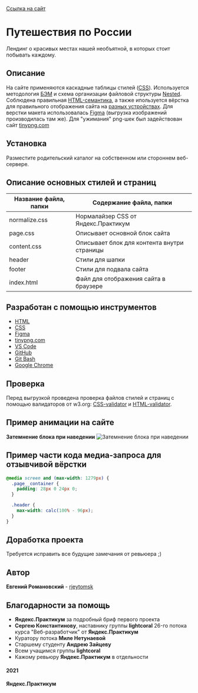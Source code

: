 [Ссылка на сайт](https://rjeytomsk.github.io/russian-travel/index.html)

# Путешествия по России

Лендинг о красивых местах нашей необъятной, в которых стоит побывать каждому.

## Описание
На сайте применяются каскадные таблицы стилей ([CSS](https://www.w3.org/Style/CSS/Overview.en.html)). Используется методология [БЭМ](https://ru.bem.info/methodology/) и схема организации файловой структуры [Nested](https://ru.bem.info/methodology/filestructure/#nested). Соблюдена правильная [HTML-семантика](https://www.w3schools.com/html/html5_semantic_elements.asp), а также ипользуется вёрстка для правильного отображения сайта на [разных устройствах](https://screensizemap.com/). Для верстки макета использовалась [Figma](https://www.figma.com/) (выгрузка изображений производилась там же). Для "ужимания" png-шек был задействован сайт [tinypng.com](https://tinypng.com/)

## Установка

Разместите родительский каталог на собственном или стороннем веб-сервере.

## Описание основных стилей и страниц

Название файла, папки | Содержание файла, папки
----------------------|---------------------------------------------------------
normalize.css         | Нормалайзер CSS от Яндекс.Практикум
page.css              | Описывает основной блок сайта
content.css           | Описывает блок для контента внутри страницы
header                | Стили для шапки
footer                | Стили для подвала сайта
index.html            | Файл для отображения сайта в браузере

## Разработан с помощью инструментов

* [HTML](https://html.com/)
* [CSS](https://www.w3.org/Style/CSS/Overview.en.html)
* [Figma](https://www.figma.com/)
* [tinypng.com](https://tinypng.com/)
* [VS Code](https://code.visualstudio.com/)
* [GitHub](https://github.com/)
* [Git Bash](https://git-scm.com/downloads)
* [Google Chrome](https://www.google.com/intl/ru_ru/chrome/)

## Проверка

Перед выгрузкой проведена проверка файлов стилей и страниц с помощью валидаторов от w3.org: [CSS-validator](https://jigsaw.w3.org/css-validator/) и [HTML-validator](https://validator.w3.org/).

## Пример анимации на сайте
**Затемнение блока при наведении**
![Затемнение блока при наведении](https://github.com/rjeytomsk/russian-travel/blob/main/images/readme/hover-cover.gif)

## Пример части кода медиа-запроса для отзывчивой вёрстки

```css
@media screen and (max-width: 1279px) {
  .page__container {
    padding: 28px 0 24px 0;
  }

  .header {
    max-width: calc(100% - 96px);
  }
}
```

## Доработка проекта
Требуется исправить все будущие замечания от ревьюера ;)

## Автор

**Евгений Романовский** - [rjeytomsk](https://github.com/rjeytomsk)

## Благодарности за помощь

* **Яндекс.Практикум** за подробный бриф первого проекта
* **Сергею Константинову**, наставнику группы **lightcoral** 26-го потока курса "Веб-разработчик" от **Яндекс.Практикум**
* Куратору потока **Миле Нетунаевой**
* Старшему студенту **Андрею Зайцеву**
* Всем учащимся группы **lightcoral**
* Кажому ревьюру **Яндекс.Практикум** в отдельности

#### 2021
#### Яндекс.Практикум
